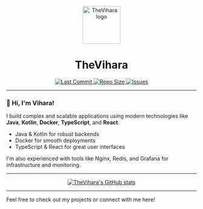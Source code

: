 <div align="center">
  <img src="https://avatars.githubusercontent.com/u/66212113?v=4" width="100" alt="TheVihara logo" />
  <h1>TheVihara</h1>
  <a href="https://github.com/TheVihara/TheVihara">
    <img src="https://img.shields.io/github/last-commit/TheVihara/TheVihara?style=flat-square" alt="Last Commit">
  </a>
  <a href="https://github.com/TheVihara/TheVihara">
    <img src="https://img.shields.io/github/repo-size/TheVihara/TheVihara?style=flat-square" alt="Repo Size">
  </a>
  <a href="https://github.com/TheVihara/TheVihara">
    <img src="https://img.shields.io/github/issues/TheVihara/TheVihara?style=flat-square" alt="Issues">
  </a>
</div>

---

### 👋 Hi, I'm Vihara!

I build complex and scalable applications using modern technologies like **Java**, **Kotlin**, **Docker**, **TypeScript**, and **React**.

- Java & Kotlin for robust backends
- Docker for smooth deployments
- TypeScript & React for great user interfaces

I'm also experienced with tools like Nginx, Redis, and Grafana for infrastructure and monitoring.

---

<p align="center">
  <a href="https://github.com/TheVihara">
    <img src="https://github-readme-stats.vercel.app/api?username=TheVihara&show_icons=true&hide_title=true&hide=prs&count_private=true&theme=default" alt="TheVihara's GitHub stats" />
  </a>
</p>

---

Feel free to check out my projects or connect with me here!
